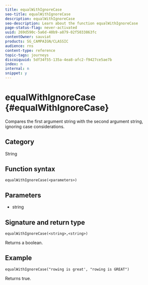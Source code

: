 ```yaml
---
title: equalWithIgnoreCase
seo-title: equalWithIgnoreCase
description: equalWithIgnoreCase
seo-description: Learn about the function equalWithIgnoreCase
page-status-flag: never-activated
uuid: 269d590c-5a6d-40b9-a879-02f5033863fc
contentOwner: sauviat
products: SG_CAMPAIGN/CLASSIC
audience: rns
content-type: reference
topic-tags: journeys
discoiquuid: 5df34f55-135a-4ea8-afc2-f9427ce5ae7b
index: n
internal: n
snippet: y
---
```


# equalWithIgnoreCase {#equalWithIgnoreCase}

Compares the first argument string with the second argument string, ignoring case considerations.

## Category

String

## Function syntax

`equalWithIgnoreCase(<parameters>)`

## Parameters

* string

## Signature and return type

`equalWithIgnoreCase(<string>,<string>)`

Returns a boolean.

## Example

`equalWithIgnoreCase("rowing is great', "rowing is GREAT")`

Returns true.

